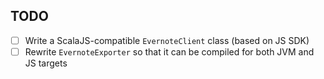 ## TODO

- [ ] Write a ScalaJS-compatible `EvernoteClient` class (based on JS SDK)
- [ ] Rewrite `EvernoteExporter` so that it can be compiled for both JVM and JS targets
